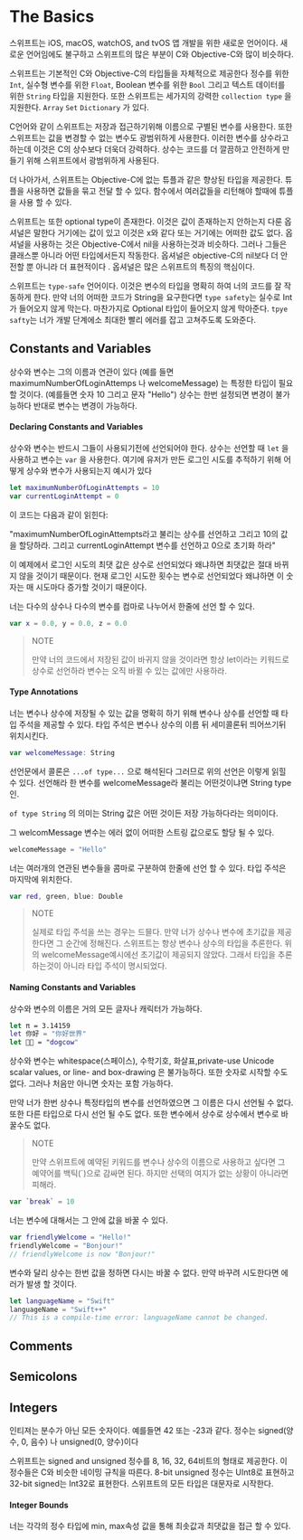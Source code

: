 # The Basics

스위프트는 iOS, macOS, watchOS, and tvOS 앱 개발을 위한 새로운 언어이다. 새로운 언어임에도 불구하고 스위프트의 많은 부분이 C와 Objective-C와 많이 비슷하다.

스위프트는 기본적인 C와 Objective-C의 타입들을 자체적으로 제공한다 정수를 위한 `Int`, 실수형 변수를 위한 `Float`, Boolean 변수를 위한 `Bool` 그리고  텍스트 데이터를 위한 `String` 타입을 지원한다. 또한 스위프트는 세가지의 강력한 `collection type` 을 지원한다. `Array` `Set` `Dictionary` 가 있다.

C언어와 같이 스위프트는 저장과 접근하기위해 이름으로 구별된 변수를 사용한다. 또한 스위프트는 값을 변경할 수 없는 변수도 광범위하게 사용한다. 이러한 변수를 상수라고 하는데 이것은 C의 상수보다 더욱더 강력하다. 상수는 코드를 더 깔끔하고 안전하게 만들기 위해 스위프트에서 광범위하게 사용된다. 

더 나아가서, 스위프트는 Objective-C에 없는 튜플과 같은 향상된 타입을 제공한다. 튜플을 사용하면 값들을 묶고 전달 할 수 있다. 함수에서 여러값들을 리턴해야 할때에 튜플을 사용 할 수 있다.  

스위프트는 또한 optional type이 존재한다. 이것은 값이 존재하는지 안하는지 다룬 옵셔널은 말한다 거기에는 값이 있고 이것은 x와 같다 또는 거기에는 어떠한 값도 없다. 옵셔널을 사용하는 것은 Objective-C에서 nil을 사용하는것과 비슷하다. 그러나 그들은 클래스뿐 아니라 어떤 타입에서든지 작동한다.  옵셔널은 objective-C의 nil보다 더 안전할 뿐 아니라 더 표현적이다 . 옵셔널은 많은 스위프트의 특징의 핵심이다.

스위프트는 `type-safe` 언어이다. 이것은 변수의 타입을 명확히 하여 너의 코드를 잘 작동하게 한다. 만약 너의 어떠한 코드가 String을 요구한다면 `type safety`는 실수로 Int가 들어오지 않게 막는다. 마찬가지로 Optional 타입이 들어오지 않게 막아준다. `tpye safty`는 너가 개발 단계에소 최대한 빨리 에러를 잡고 고쳐주도록 도와준다.



## Constants and Variables

상수와 변수는 그의 이름과 연관이 있다 (예를 들면 maximumNumberOfLoginAttemps 나 welcomeMessage) 는 특정한 타입이 필요할 것이다. (예를들면 숫자 10 그리고 문자 "Hello") 상수는 한번 설정되면 변경이 불가능하다 반대로 변수는 변경이 가능하다.

#### Declaring Constants and Variables

상수와 변수는 반드시 그들이 사용되기전에 선언되어야 한다. 상수는 선언할 때 `let` 을 사용하고 변수는 `var` 을 사용한다. 여기에 유저가 만든 로그인 시도를 추적하기 위해 어떻게 상수와 변수가 사용되는지 예시가 있다 

```swift
let maximumNumberOfLoginAttempts = 10
var currentLoginAttempt = 0
```

이 코드는 다음과 같이 읽힌다:

"maximumNumberOfLoginAttempts라고 불리는 상수를 선언하고 그리고 10의 값을 할당하라. 그리고 currentLoginAttempt 변수를 선언하고 0으로 초기화 하라"

이 예제에서 로그인 시도의 최댓 값은 상수로 선언되었다 왜냐하면 최댓값은 절대 바뀌지 않을 것이기 때문이다. 현재 로그인 시도한 횟수는 변수로 선언되었다 왜냐하면 이 숫자는 매 시도마다 증가할 것이기 때문이다.

너는 다수의 상수나 다수의 변수를 컴마로 나누어서 한줄에 선언 할 수 있다.

``` swift
var x = 0.0, y = 0.0, z = 0.0
```

> NOTE
>
> 만약 너의 코드에서 저장된 값이 바귀지 않을 것이라면 항상 let이라는 키워드로 상수로 선언하라 변수는 오직 바뀔 수 있는 값에만 사용하라.



#### Type Annotations

너는 변수나 상수에 저장될 수 있는 값을 명확히 하기 위해 변수나 상수를 선언할 때 타입 주석을 제공할 수 있다. 타입 주석은 변수나 상수의 이름 뒤 세미콜론뒤 띄어쓰기뒤 위치시킨다. 

```swift
var welcomeMessage: String
```

선언문에서 콜론은 `...of type...` 으로 해석된다 그러므로 위의 선언은 이렇게 읽힐 수 있다. 선언해라 한 변수를 welcomeMessage라 불리는 어떤것이냐면 String type인.

`of type String` 의 의미는 String 값은 어떤 것이든 저장 가능하다라는 의미이다. 

그 welcomMessage 변수는 에러 없이 어떠한 스트링 값으로도 할당 될 수 있다. 

``` swift
welcomeMessage = "Hello"
```

너는 여러개의 연관된 변수들을 콤마로 구분하여 한줄에 선언 할 수 있다. 타입 주석은 마지막에 위치한다.

``` swift
var red, green, blue: Double
```

> NOTE
>
> 실제로 타입 주석을 쓰는 경우는 드믈다. 만약 너가 상수나 변수에 초기값을 제공한다면 그 순간에 정해진다. 스위프트는 항상 변수나 상수의 타입을 추론한다. 위의 welcomeMessage예시에선 초기값이 제공되지 않았다. 그래서 타입을 추론하는것이 아니라 타입 주석이 명시되었다. 

#### Naming Constants and Variables

상수와 변수의 이름은 거의 모든 글자나 캐릭터가 가능하다. 

```swift
let π = 3.14159
let 你好 = "你好世界"
let 🐶🐮 = "dogcow"
```

상수와 변수는 whitespace(스페이스), 수학기호, 화살표,private-use Unicode scalar values, or line- and box-drawing 은 불가능하다. 또한 숫자로 시작할 수도 없다. 그러나 처음만 아니면 숫자는 포함 가능하다.

만약 너가 한번 상수나 특정타입의 변수를 선언하였으면 그 이름은 다시 선언될 수 없다. 또한 다른 타입으로 다시 선언 될 수도 없다. 또한 변수에서 상수로 상수에서 변수로 바꿀수도 없다. 

> NOTE
>
> 만약 스위프트에 예약된 키워드를 변수나 상수의 이름으로 사용하고 싶다면 그 예약어를 백틱(`)으로 감싸면 된다. 하지만 선택의 여지가 없는 상황이 아니라면 피해라. 

``` swift
var `break` = 10
```

너는 변수에 대해서는 그 안에 값을 바꿀 수 있다.

```swift
var friendlyWelcome = "Hello!"
friendlyWelcome = "Bonjour!"
// friendlyWelcome is now "Bonjour!"
```

변수와 달리 상수는 한번 값을 정하면 다시는 바꿀 수 없다. 만약 바꾸려 시도한다면 에러가 발생 할 것이다.

```swift
let languageName = "Swift"
languageName = "Swift++"
// This is a compile-time error: languageName cannot be changed.
```



## Comments

## Semicolons

## Integers

인티져는 분수가 아닌 모든 숫자이다. 예를들면 42 또는 -23과 같다. 정수는 signed(양수, 0, 음수) 나 unsigned(0, 양수)이다

스위프트는 signed and unsigned 정수를 8, 16, 32, 64비트의 형태로 제공한다. 이 정수들은 C와 비슷한 네이밍 규칙을 따른다. 8-bit unsigned 정수는 UInt8로 표현하고 32-bit signed는 Int32로 표현한다.  스위프트의 모든 타입은 대문자로 시작한다.

#### Integer Bounds

너는 각각의 정수 타입에 min, max속성 값을 통해 최솟값과 최댓값을 접근 할 수 있다. 







